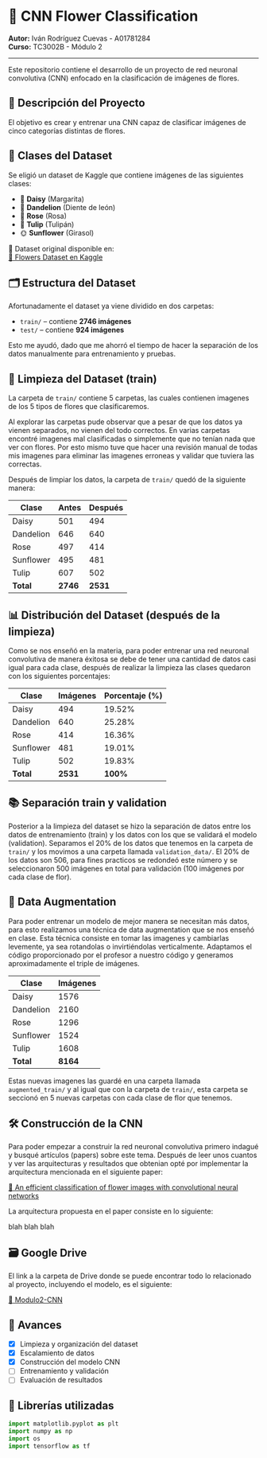 # 🌸 CNN Flower Classification

**Autor:** Iván Rodríguez Cuevas - A01781284  
**Curso:** TC3002B - Módulo 2

---

Este repositorio contiene el desarrollo de un proyecto de red neuronal convolutiva (CNN) enfocado en la clasificación de imágenes de flores.

## 📌 Descripción del Proyecto

El objetivo es crear y entrenar una CNN capaz de clasificar imágenes de cinco categorías distintas de flores.

## 🌼 Clases del Dataset

Se eligió un dataset de Kaggle que contiene imágenes de las siguientes clases:

- 🌼 **Daisy** (Margarita)  
- 🌻 **Dandelion** (Diente de león)  
- 🌹 **Rose** (Rosa)  
- 🌷 **Tulip** (Tulipán)  
- 🌞 **Sunflower** (Girasol)

📁 Dataset original disponible en:  
[🔗 Flowers Dataset en Kaggle](https://www.kaggle.com/datasets/imsparsh/flowers-dataset)

## 🗂️ Estructura del Dataset

Afortunadamente el dataset ya viene dividido en dos carpetas:

- `train/` – contiene **2746 imágenes**
- `test/` – contiene **924 imágenes**

Esto me ayudó, dado que me ahorró el tiempo de hacer la separación de los datos manualmente para entrenamiento y pruebas.

## 🧹 Limpieza del Dataset (train)

La carpeta de `train/` contiene 5 carpetas, las cuales contienen imagenes de los 5 tipos de flores que clasificaremos.

Al explorar las carpetas pude observar que a pesar de que los datos ya vienen separados, no vienen del todo correctos. En varias carpetas encontré imagenes mal clasificadas o simplemente que no tenían nada que ver con flores. Por esto mismo tuve que hacer una revisión manual de todas mis imagenes para eliminar las imagenes erroneas y validar que tuviera las correctas.

Después de limpiar los datos, la carpeta de `train/`  quedó de la siguiente manera:

| Clase       | Antes | Después |
|-------------|--------|---------|
| Daisy       | 501    | 494     |
| Dandelion   | 646    | 640     |
| Rose        | 497    | 414     |
| Sunflower   | 495    | 481     |
| Tulip       | 607    | 502     |
| **Total**   | **2746** | **2531** |

## 📊 Distribución del Dataset (después de la limpieza)

Como se nos enseñó en la materia, para poder entrenar una red neuronal convolutiva de manera éxitosa se debe de tener una cantidad de datos casi igual para cada clase, después de realizar la limpieza las clases quedaron con los siguientes porcentajes:

| Clase       | Imágenes | Porcentaje (%) |
|-------------|----------|----------------|
| Daisy       | 494      | 19.52%         |
| Dandelion   | 640      | 25.28%         |
| Rose        | 414      | 16.36%         |
| Sunflower   | 481      | 19.01%         |
| Tulip       | 502      | 19.83%         |
| **Total**   | **2531** | **100%**       |

## 📚 Separación train y validation

Posterior a la limpieza del dataset se hizo la separación de datos entre los datos de entrenamiento (train) y los datos con los que se validará el modelo (validation). Separamos el 20% de los datos que tenemos en la carpeta de `train/` y los movimos a una carpeta llamada `validation_data/`. El 20% de los datos son 506, para fines practicos se redondeó este número y se seleccionaron 500 imágenes en total para validación (100 imágenes por cada clase de flor).

## 💉 Data Augmentation

Para poder entrenar un modelo de mejor manera se necesitan más datos, para esto realizamos una técnica de data augmentation que se nos enseñó en clase.
Esta técnica consiste en tomar las imagenes y cambiarlas levemente, ya sea rotandolas o invirtiéndolas verticalmente.
Adaptamos el código proporcionado por el profesor a nuestro código y generamos aproximadamente el triple de imágenes.

| Clase       | Imágenes |
|-------------|----------|
| Daisy       | 1576     |
| Dandelion   | 2160     |
| Rose        | 1296     |
| Sunflower   | 1524     |
| Tulip       | 1608     |
| **Total**   | **8164** |

Estas nuevas imagenes las guardé en una carpeta llamada `augmented_train/` y al igual que con la carpeta de `train/`, esta carpeta se seccionó en 5 nuevas carpetas con cada clase de flor que tenemos.

## 🛠️ Construcción de la CNN

Para poder empezar a construir la red neuronal convolutiva primero indagué y busqué artículos (papers) sobre este tema. Después de leer unos cuantos y ver las arquitecturas y resultados que obtenian opté por implementar la arquitectura mencionada en el siguiente paper:

[🔗 An efficient classification of flower images with
convolutional neural networks](https://d1wqtxts1xzle7.cloudfront.net/80918318/3444-libre.pdf?1645009408=&response-content-disposition=inline%3B+filename%3DAn_efficient_classification_of_flower_im.pdf&Expires=1748469315&Signature=bdfRdsCHZU8Rb44msRGHyl043bniMC2ADfZza0q7eBaq8wAubqtcQ5AeGa8Jv~~-1FXD5RBtYMap4WUzv9WPYhLyU2jTGEm32rTHc1fOdq4rKkRp7L4np004X6PebWLeXgM6ljEmuNvbANFNDqSnLz4Y5bT97QQfO~uGPz2pPo6H551QuQYc9xwMdtYGryFOAEyccIvry1tDvHi9~7dm8gr9om2q1GJZhkmxcESvQRbxjY3PZx23MC9dVbejE35VuOtG2cRZEDrwltmz96RpRX4aT-DFtr4UE0pz1DNbYlVYaBtkeKdJSGMqxOWX9V1SLkDj~ozhdKfJNC3x1DYL9Q__&Key-Pair-Id=APKAJLOHF5GGSLRBV4ZA)

La arquitectura propuesta en el paper consiste en lo siguiente:

blah blah blah

## 🗃️ Google Drive

El link a la carpeta de Drive donde se puede encontrar todo lo relacionado al proyecto, incluyendo el modelo, es el siguiente:

[🔗 Modulo2-CNN](https://drive.google.com/drive/folders/1nuC3y95_OiF5_yCtBkUkDkcrK6HXi0-I?usp=drive_link)

## 🚧 Avances

- [X] Limpieza y organización del dataset
- [X] Escalamiento de datos
- [X] Construcción del modelo CNN
- [ ] Entrenamiento y validación
- [ ] Evaluación de resultados

## 🧠 Librerías utilizadas

```python
import matplotlib.pyplot as plt
import numpy as np
import os
import tensorflow as tf
